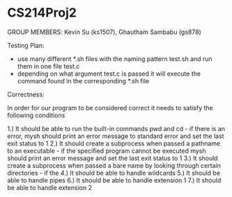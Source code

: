 # CS214Proj2

GROUP MEMBERS: Kevin Su (ks1507), Ghautham Sambabu (gs878)


Testing Plan:

- use many different *.sh files with the naming pattern test<x>.sh and run them in one file test.c
- depending on what argument test.c is passed it will execute the command found in the corresponding *.sh file

Correctness:

In order for our program to be considered correct it needs to satisfy the following conditions

1.) It should be able to run the built-in commands pwd and cd 
    - if there is an error, mysh should print an error message to standard error and set the last exit status to 1
2.) It should create a subprocess when passed a pathname to an executable
    - if the specified program cannot be executed mysh should print an error message and set the last exit status to 1
3.) It should create a subprocess when passed a bare name by looking through certain directories
    - if the 
4.) It should be able to handle wildcards
5.) It should be able to handle pipes
6.) It should be able to handle extension 1
7.) It should be able to handle extension 2